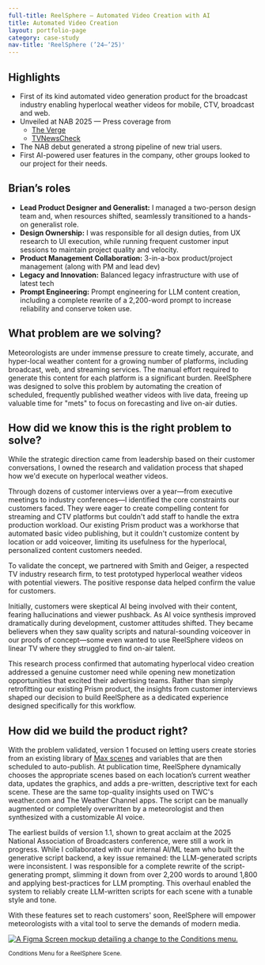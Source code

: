 ```yaml
---
full-title: ReelSphere — Automated Video Creation with AI
title: Automated Video Creation
layout: portfolio-page
category: case-study
nav-title: 'ReelSphere (’24–’25)'
---
```


## Highlights
- First of its kind automated video generation product for the broadcast industry enabling hyperlocal weather videos for mobile, CTV, broadcast and web.
- Unveiled at NAB 2025 — Press coverage from 
	- [The Verge](https://www.theverge.com/2024/4/11/24126670/weather-channel-weather-company-ai-local-forecast) 
	- [TVNewsCheck](https://tvnewscheck.com/digital/article/ai-and-automation-fuel-new-audiences-and-revenue-with-weather-programming/) 
- The NAB debut generated a strong pipeline of new trial users.
- First AI-powered user features in the company, other groups looked to our project for their needs.


## Brian’s roles
* **Lead Product Designer and Generalist:** I managed a two-person design team and, when resources shifted, seamlessly transitioned to a hands-on generalist role.
* **Design Ownership:** I was responsible for all design duties, from UX research to UI execution, while running frequent customer input sessions to maintain project quality and velocity.
* **Product Management Collaboration:** 3-in-a-box product/project management (along with PM and lead dev)
* **Legacy and Innovation:** Balanced legacy infrastructure with use of latest tech
* **Prompt Engineering:** Prompt engineering for LLM content creation, including a complete rewrite of a 2,200-word prompt to increase reliability and conserve token use.

## What problem are we solving?

Meteorologists are under immense pressure to create timely, accurate, and hyper-local weather content for a growing number of platforms, including broadcast, web, and streaming services. The manual effort required to generate this content for each platform is a significant burden. ReelSphere was designed to solve this problem by automating the creation of scheduled, frequently published weather videos with live data, freeing up valuable time for "mets" to focus on forecasting and live on-air duties.

## How did we know this is the right problem to solve?
While the strategic direction came from leadership based on their customer conversations, I owned the research and validation process that shaped how we'd execute on hyperlocal weather videos.

Through dozens of customer interviews over a year—from executive meetings to industry conferences—I identified the core constraints our customers faced. They were eager to create compelling content for streaming and CTV platforms but couldn't add staff to handle the extra production workload. Our existing Prism product was a workhorse that automated basic video publishing, but it couldn't customize content by location or add voiceover, limiting its usefulness for the hyperlocal, personalized content customers needed.

To validate the concept, we partnered with Smith and Geiger, a respected TV industry research firm, to test prototyped hyperlocal weather videos with potential viewers. The positive response data helped confirm the value for customers.

Initially, customers were skeptical AI being involved with their content, fearing hallucinations and viewer pushback. As AI voice synthesis improved dramatically during development, customer attitudes shifted. They became believers when they saw quality scripts and natural-sounding voiceover in our proofs of concept—some even wanted to use ReelSphere videos on linear TV where they struggled to find on-air talent.

This research process confirmed that automating hyperlocal video creation addressed a genuine customer need while opening new monetization opportunities that excited their advertising teams. Rather than simply retrofitting our existing Prism product, the insights from customer interviews shaped our decision to build ReelSphere as a dedicated experience designed specifically for this workflow.

## How did we build the product right?

With the problem validated, version 1 focused on letting users create stories from an existing library of [Max scenes](https://www.weathercompany.com/media/) and variables that are then scheduled to auto-publish. At publication time, ReelSphere dynamically chooses the appropriate scenes based on each location’s current weather data, updates the graphics, and adds a pre-written, descriptive text for each scene. These are the same top-quality insights used on TWC's weather.com and The Weather Channel apps. The script can be manually augmented or completely overwritten by a meteorologist and then synthesized with a customizable AI voice.

The earliest builds of version 1.1, shown to great acclaim at the 2025 National Association of Broadcasters conference, were still a work in progress. While I collaborated with our internal AI/ML team who built the generative script backend, a key issue remained: the LLM-generated scripts were inconsistent. I was responsible for a complete rewrite of the script-generating prompt, slimming it down from over 2,200 words to around 1,800 and applying best-practices for LLM prompting. This overhaul enabled the system to reliably create LLM-written scripts for each scene with a tunable style and tone.

With these features set to reach customers' soon, ReelSphere will empower meteorologists with a vital tool to serve the demands of modern media.

<a href="/assets/img/reelsphere_conditions_menu.png" data-fslightbox="gallery"><img src="/assets/img/placeholder.png" alt="A Figma Screen mockup detailing a change to the Conditions menu."></a>

<figcaption><small>Conditions Menu for a ReelSphere Scene.</small></figcaption>